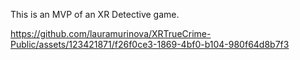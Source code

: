 This is an MVP of an XR Detective game.

https://github.com/lauramurinova/XRTrueCrime-Public/assets/123421871/f26f0ce3-1869-4bf0-b104-980f64d8b7f3

